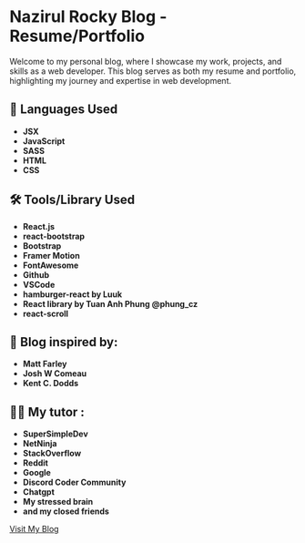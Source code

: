 # Nazirul Rocky Blog - Resume/Portfolio

Welcome to my personal blog, where I showcase my work, projects, and skills as a web developer. This blog serves as both my resume and portfolio, highlighting my journey and expertise in web development.

## 🚀 Languages Used
- **JSX**
- **JavaScript**
- **SASS**
- **HTML**
- **CSS**

## 🛠 Tools/Library Used
- **React.js**
- **react-bootstrap**
- **Bootstrap**
- **Framer Motion**
- **FontAwesome**
- **Github**
- **VSCode**
- **hamburger-react by Luuk**
- **React library by Tuan Anh Phung @phung_cz**
- **react-scroll**


## 🙌 Blog inspired by: 
- **Matt Farley**
- **Josh W Comeau**
- **Kent C. Dodds**

## 🧑‍🏫 My tutor :
- **SuperSimpleDev**
- **NetNinja**
- **StackOverflow**
- **Reddit**
- **Google**
- **Discord Coder Community**
- **Chatgpt**
- **My stressed brain**
- **and my closed friends**

[Visit My Blog](https://ongoing(will-update-soon).com)